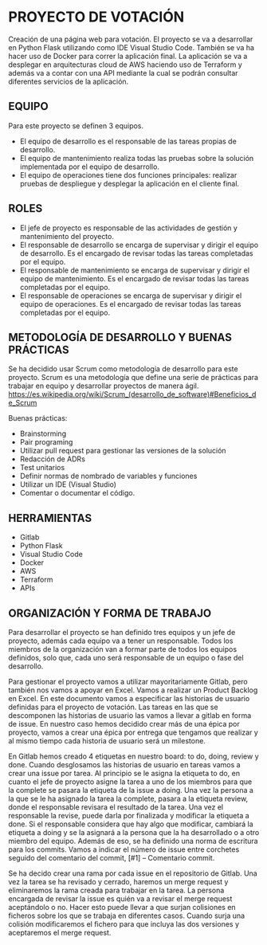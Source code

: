 # PROYECTO DE VOTACIÓN
Creación de una página web para votación.  El proyecto se va a desarrollar en Python Flask utilizando como IDE Visual Studio Code. También se va ha hacer uso de Docker para correr la aplicación final. La aplicación se va a desplegar en arquitecturas cloud de AWS haciendo uso de Terraform y además va a contar con una API mediante la cual se podrán consultar diferentes servicios de la aplicación.

## EQUIPO
Para este proyecto se definen 3 equipos.
* El equipo de desarrollo es el responsable de las tareas propias de desarrollo.
* El equipo de mantenimiento realiza todas las pruebas sobre la solución implementada por el equipo de desarrollo. 
* El equipo de operaciones tiene dos funciones principales: realizar pruebas de despliegue y desplegar la aplicación en el cliente final.

## ROLES
* El jefe de proyecto es responsable de las actividades de gestión y mantenimiento del proyecto. 
* El responsable de desarrollo se encarga de supervisar y dirigir el equipo de desarrollo. Es el encargado de revisar todas las tareas completadas por el equipo.
* El responsable de mantenimiento se encarga de supervisar y dirigir el equipo de mantenimiento. Es el encargado de revisar todas las tareas completadas por el equipo.
* El responsable de operaciones se encarga de supervisar y dirigir el equipo de operaciones. Es el encargado de revisar todas las tareas completadas por el equipo.

## METODOLOGÍA DE DESARROLLO Y BUENAS PRÁCTICAS
Se ha decidido usar Scrum como metodología de desarrollo para este proyecto. Scrum es una metodología que define una serie de prácticas para trabajar en equipo y desarrollar proyectos de manera ágil. 
https://es.wikipedia.org/wiki/Scrum_(desarrollo_de_software)#Beneficios_de_Scrum 

Buenas prácticas:
- Brainstorming 
- Pair programing
- Utilizar pull request para gestionar las versiones de la solución
- Redacción de ADRs
- Test unitarios
- Definir normas de nombrado de variables y funciones
- Utilizar un IDE (Visual Studio)
- Comentar o documentar el código.

## HERRAMIENTAS
-	Gitlab
-	Python Flask
-	Visual Studio Code
-	Docker
-	AWS
-	Terraform
-	APIs

## ORGANIZACIÓN Y FORMA DE TRABAJO
Para desarrollar el proyecto se han definido tres equipos y un jefe de proyecto, además cada equipo va a tener un responsable. Todos los miembros de la organización van a formar parte de todos los equipos definidos, solo que, cada uno será responsable de un equipo o fase del desarrollo.

Para gestionar el proyecto vamos a utilizar mayoritariamente Gitlab, pero también nos vamos a apoyar en Excel. Vamos a realizar un Product Backlog en Excel. En este documento vamos a especificar las historias de usuario definidas para el proyecto de votación. Las tareas en las que se descomponen las historias de usuario las vamos a llevar a gitlab en forma de issue. En nuestro caso hemos decidido crear más de una épica por proyecto, vamos a crear una épica por entrega que tengamos que realizar y al mismo tiempo cada historia de usuario será un milestone.

En Gitlab hemos creado 4 etiquetas en nuestro board: to do, doing, review y done. Cuando desglosamos las historias de usuario en tareas vamos a crear una issue por tarea. Al principio se le asigna la etiqueta to do, en cuanto el jefe de proyecto asigne la tarea a uno de los miembros para que la complete se pasara la etiqueta de la issue a doing. Una vez la persona a la que se le ha asignado la tarea la complete, pasara a la etiqueta review, donde el responsable revisara el resultado de la tarea. Una vez el responsable la revise, puede darla por finalizada y modificar la etiqueta a done. Si el responsable considera que hay algo que modificar, cambiará la etiqueta a doing y se la asignará a la persona que la ha desarrollado o a otro miembro del equipo. Además de eso, se ha definido una norma de escritura para los commits. Vamos a indicar el número de issue entre corchetes seguido del comentario del commit, [#1] – Comentario commit.

Se ha decido crear una rama por cada issue en el repositorio de Gitlab. Una vez la tarea se ha revisado y cerrado, haremos un merge request y eliminaremos la rama creada para trabajar en la tarea. La persona encargada de revisar la issue es quién va a revisar el merge request aceptándolo o no. Hacer esto puede llevar a que surjan colisiones en ficheros sobre los que se trabaja en diferentes casos. Cuando surja una colisión modificaremos el fichero para que incluya las dos versiones y aceptaremos el merge request.